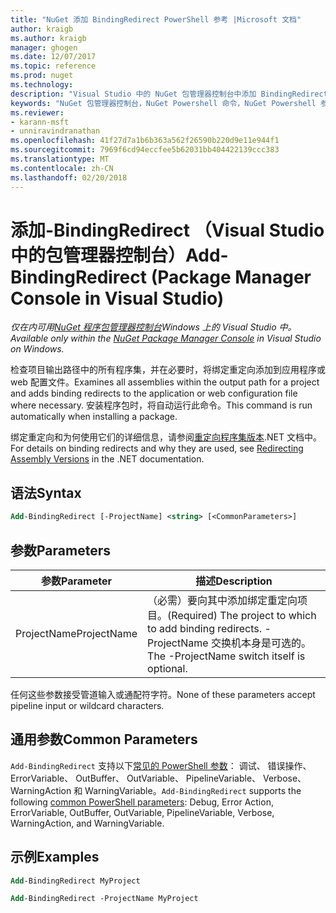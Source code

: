 ```yaml
---
title: "NuGet 添加 BindingRedirect PowerShell 参考 |Microsoft 文档"
author: kraigb
ms.author: kraigb
manager: ghogen
ms.date: 12/07/2017
ms.topic: reference
ms.prod: nuget
ms.technology: 
description: "Visual Studio 中的 NuGet 包管理器控制台中添加 BindingRedirect PowerShell 命令参考。"
keywords: "NuGet 包管理器控制台，NuGet Powershell 命令，NuGet Powershell 参考，添加 BindingRedirect"
ms.reviewer:
- karann-msft
- unniravindranathan
ms.openlocfilehash: 41f27d7a1b6b363a562f26590b220d9e11e944f1
ms.sourcegitcommit: 7969f6cd94eccfee5b62031bb404422139ccc383
ms.translationtype: MT
ms.contentlocale: zh-CN
ms.lasthandoff: 02/20/2018
---
```

# <a name="add-bindingredirect-package-manager-console-in-visual-studio"></a><span data-ttu-id="5ff70-104">添加-BindingRedirect （Visual Studio 中的包管理器控制台）</span><span class="sxs-lookup"><span data-stu-id="5ff70-104">Add-BindingRedirect (Package Manager Console in Visual Studio)</span></span>

<span data-ttu-id="5ff70-105">*仅在内可用[NuGet 程序包管理器控制台](package-manager-console.md)Windows 上的 Visual Studio 中。*</span><span class="sxs-lookup"><span data-stu-id="5ff70-105">*Available only within the [NuGet Package Manager Console](package-manager-console.md) in Visual Studio on Windows.*</span></span>

<span data-ttu-id="5ff70-106">检查项目输出路径中的所有程序集，并在必要时，将绑定重定向添加到应用程序或 web 配置文件。</span><span class="sxs-lookup"><span data-stu-id="5ff70-106">Examines all assemblies within the output path for a project and adds binding redirects to the application or web configuration file where necessary.</span></span> <span data-ttu-id="5ff70-107">安装程序包时，将自动运行此命令。</span><span class="sxs-lookup"><span data-stu-id="5ff70-107">This command is run automatically when installing a package.</span></span>

<span data-ttu-id="5ff70-108">绑定重定向和为何使用它们的详细信息，请参阅[重定向程序集版本](/dotnet/framework/configure-apps/redirect-assembly-versions).NET 文档中。</span><span class="sxs-lookup"><span data-stu-id="5ff70-108">For details on binding redirects and why they are used, see [Redirecting Assembly Versions](/dotnet/framework/configure-apps/redirect-assembly-versions) in the .NET documentation.</span></span>

## <a name="syntax"></a><span data-ttu-id="5ff70-109">语法</span><span class="sxs-lookup"><span data-stu-id="5ff70-109">Syntax</span></span>

```ps
Add-BindingRedirect [-ProjectName] <string> [<CommonParameters>]
```

## <a name="parameters"></a><span data-ttu-id="5ff70-110">参数</span><span class="sxs-lookup"><span data-stu-id="5ff70-110">Parameters</span></span>

| <span data-ttu-id="5ff70-111">参数</span><span class="sxs-lookup"><span data-stu-id="5ff70-111">Parameter</span></span> | <span data-ttu-id="5ff70-112">描述</span><span class="sxs-lookup"><span data-stu-id="5ff70-112">Description</span></span> |
| --- | --- |
| <span data-ttu-id="5ff70-113">ProjectName</span><span class="sxs-lookup"><span data-stu-id="5ff70-113">ProjectName</span></span> | <span data-ttu-id="5ff70-114">（必需）要向其中添加绑定重定向项目。</span><span class="sxs-lookup"><span data-stu-id="5ff70-114">(Required) The project to which to add binding redirects.</span></span> <span data-ttu-id="5ff70-115">-ProjectName 交换机本身是可选的。</span><span class="sxs-lookup"><span data-stu-id="5ff70-115">The -ProjectName switch itself is optional.</span></span> |

<span data-ttu-id="5ff70-116">任何这些参数接受管道输入或通配符字符。</span><span class="sxs-lookup"><span data-stu-id="5ff70-116">None of these parameters accept pipeline input or wildcard characters.</span></span>

## <a name="common-parameters"></a><span data-ttu-id="5ff70-117">通用参数</span><span class="sxs-lookup"><span data-stu-id="5ff70-117">Common Parameters</span></span>

<span data-ttu-id="5ff70-118">`Add-BindingRedirect` 支持以下[常见的 PowerShell 参数](http://go.microsoft.com/fwlink/?LinkID=113216)： 调试、 错误操作、 ErrorVariable、 OutBuffer、 OutVariable、 PipelineVariable、 Verbose、 WarningAction 和 WarningVariable。</span><span class="sxs-lookup"><span data-stu-id="5ff70-118">`Add-BindingRedirect` supports the following [common PowerShell parameters](http://go.microsoft.com/fwlink/?LinkID=113216): Debug, Error Action, ErrorVariable, OutBuffer, OutVariable, PipelineVariable, Verbose, WarningAction, and WarningVariable.</span></span>

## <a name="examples"></a><span data-ttu-id="5ff70-119">示例</span><span class="sxs-lookup"><span data-stu-id="5ff70-119">Examples</span></span>

```ps
Add-BindingRedirect MyProject

Add-BindingRedirect -ProjectName MyProject
```